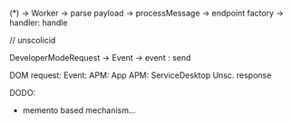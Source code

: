 (*) -> Worker
-> parse payload
-> processMessage
-> endpoint factory
-> handler: handle

// unscolicid


DeveloperModeRequest -> Event -> event : send

DOM request:
  Event:
    APM: 
      App
    APM:
  ServiceDesktop
Unsc. response


DODO:
- memento based mechanism...
